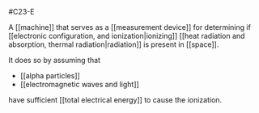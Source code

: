 #C23-E 

A [[machine]] that serves as a [[measurement device]] for determining if [[electronic configuration, and ionization|ionizing]] [[heat radiation and absorption, thermal radiation|radiation]] is present in [[space]].

It does so by assuming that 
- [[alpha particles]]
- [[electromagnetic waves and light]]

have sufficient [[total electrical energy]] to cause the ionization.

